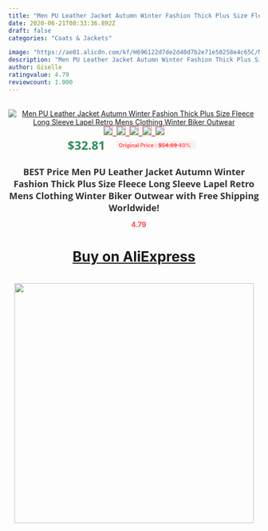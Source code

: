 ```yaml
---
title: "Men PU Leather Jacket Autumn Winter Fashion Thick Plus Size Fleece Long Sleeve Lapel Retro Mens Clothing Winter Biker Outwear"
date: 2020-06-21T08:33:36.892Z
draft: false
categories: "Coats & Jackets"

image: "https://ae01.alicdn.com/kf/H696122d7de2d40d7b2e71e50258e4c65C/Men-PU-Leather-Jacket-Autumn-Winter-Fashion-Thick-Plus-Size-Fleece-Long-Sleeve-Lapel-Retro-Mens.jpg"
description: "Men PU Leather Jacket Autumn Winter Fashion Thick Plus Size Fleece Long Sleeve Lapel Retro Mens Clothing Winter Biker Outwear"
author: Giselle
ratingvalue: 4.79
reviewcount: 1.000
---
```

<br>
<div style="text-align: center;">
<a href="https://s.click.aliexpress.com/e/_9ySCmp" target="_blank" rel="nofollow noopener noreferrer"><img alt="Men PU Leather Jacket Autumn Winter Fashion Thick Plus Size Fleece Long Sleeve Lapel Retro Mens Clothing Winter Biker Outwear" class="magnifier-image" src="https://ae01.alicdn.com/kf/H696122d7de2d40d7b2e71e50258e4c65C/Men-PU-Leather-Jacket-Autumn-Winter-Fashion-Thick-Plus-Size-Fleece-Long-Sleeve-Lapel-Retro-Mens.jpg_640x640.jpg">
<br>
<img style="border:1px solid salmon" src="https://ae01.alicdn.com/kf/H696122d7de2d40d7b2e71e50258e4c65C/Men-PU-Leather-Jacket-Autumn-Winter-Fashion-Thick-Plus-Size-Fleece-Long-Sleeve-Lapel-Retro-Mens.jpg_120x120.jpg">&nbsp;&nbsp;<img style="border:1px solid salmon" src="https://ae01.alicdn.com/kf/H0784bbd7ab4e42528f3a237c003c7c51f/Men-PU-Leather-Jacket-Autumn-Winter-Fashion-Thick-Plus-Size-Fleece-Long-Sleeve-Lapel-Retro-Mens.jpg_120x120.jpg">&nbsp;&nbsp;<img style="border:1px solid salmon" src="https://ae01.alicdn.com/kf/H6a8a52b6ee4247a8b43dbc8323b6ec19O/Men-PU-Leather-Jacket-Autumn-Winter-Fashion-Thick-Plus-Size-Fleece-Long-Sleeve-Lapel-Retro-Mens.jpg_120x120.jpg">&nbsp;&nbsp;<img style="border:1px solid salmon" src="https://ae01.alicdn.com/kf/H28998cce10494cde8591de76e9ae6ef4z/Men-PU-Leather-Jacket-Autumn-Winter-Fashion-Thick-Plus-Size-Fleece-Long-Sleeve-Lapel-Retro-Mens.jpg_120x120.jpg">&nbsp;&nbsp;<img style="border:1px solid salmon" src="https://ae01.alicdn.com/kf/He729a30701c44c3599820b060b1968e6c/Men-PU-Leather-Jacket-Autumn-Winter-Fashion-Thick-Plus-Size-Fleece-Long-Sleeve-Lapel-Retro-Mens.jpg_120x120.jpg"></a></div><br0>
<div style="text-align: center;"><span style="background-color: white; border: 0px; box-sizing: border-box; color: seagreen; display: inline-block; font-family: &quot;open sans&quot; , &quot;arial&quot; , &quot;helvetica&quot; , sans-serif , &quot;heiti&quot;; font-size: 24px; font-stretch: inherit; font-weight: 700; line-height: inherit; margin: 0px 10px 0px 0px; padding: 0px; vertical-align: middle;">$32.81 </span>
<span style="background: rgb(255 , 241 , 241); border-radius: 3px; border: 0px; box-sizing: border-box; color: #ff4747; display: inline-block; font-family: inherit; font-size: 12px; font-stretch: inherit; font-style: inherit; font-variant: inherit; font-weight: 600; line-height: inherit; margin: 0px; padding: 2px 5px; transform: scale(0.9); vertical-align: middle;">Original Price : <b style="text-decoration: line-through;">$54.69 </b> 40%&nbsp;&nbsp;</span></div>
<h1 style="color: #333333; display: inline-block; font-family: &quot;open sans&quot; , &quot;arial&quot; , &quot;helvetica&quot; , sans-serif , &quot;heiti&quot;; font-size: 18px; font-stretch: inherit; font-weight: 700; text-align: center;">BEST Price Men PU Leather Jacket Autumn Winter Fashion Thick Plus Size Fleece Long Sleeve Lapel Retro Mens Clothing Winter Biker Outwear with Free Shipping Worldwide!</h1>
<div style="color: #ff4747; text-align: center;">
<img src="https://4.bp.blogspot.com/-M0ZcTcb-5uY/XleCXlxnR4I/AAAAAAAAAEc/OrjgMkXV1oMQFaCRZj5HQwOCBcu3w1FegCPcBGAYYCw/s1600/star.png" style="height: 15px;">&nbsp;<b>4.79</b></div>
<div class="button_cont" align="center"><a class="buynow_a" href="https://s.click.aliexpress.com/e/_9ySCmp" target="_blank" rel="nofollow noopener noreferrer"><H1>Buy on AliExpress</H1></a></div><br>
<div class="separator" style="clear: both; text-align: center;">
<img src="https://lh3.googleusercontent.com/-pTy5HemUv9M/XlePHvY0dAI/AAAAAAAAAE4/0nX5iRUoIWY8eMW9Dpxeirr157OZliDIgCLcBGAsYHQ/s1600/badge.gif" width="480">
</div>
